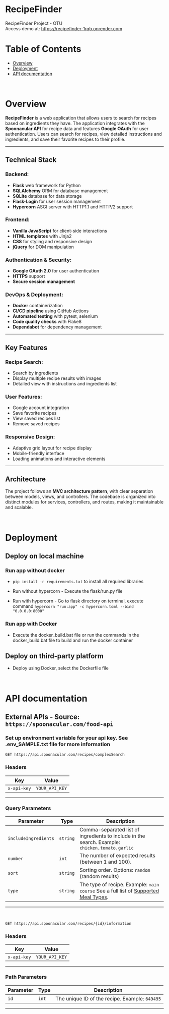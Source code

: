 # RecipeFinder  
RecipeFinder Project - OTU  
Access demo at: https://recipefinder-1rqb.onrender.com  

# Table of Contents
- [Overview](#overview)  
- [Deployment](#deployment)  
- [API documentation](#api-documentation)  

<br />

# Overview  
**RecipeFinder** is a web application that allows users to search for recipes based on ingredients they have. The application integrates with the **Spoonacular API** for recipe data and features **Google OAuth** for user authentication. Users can search for recipes, view detailed instructions and ingredients, and save their favorite recipes to their profile.  

---

## Technical Stack  

### Backend:  
- **Flask** web framework for Python  
- **SQLAlchemy** ORM for database management  
- **SQLite** database for data storage  
- **Flask-Login** for user session management  
- **Hypercorn** ASGI server with HTTP1.1 and HTTP/2 support  

### Frontend:  
- **Vanilla JavaScript** for client-side interactions  
- **HTML templates** with Jinja2  
- **CSS** for styling and responsive design  
- **jQuery** for DOM manipulation  

### Authentication & Security:  
- **Google OAuth 2.0** for user authentication  
- **HTTPS** support  
- **Secure session management**  

### DevOps & Deployment:  
- **Docker** containerization  
- **CI/CD pipeline** using GitHub Actions  
- **Automated testing** with pytest, selenium  
- **Code quality checks** with Flake8  
- **Dependabot** for dependency management  

---

## Key Features  

### Recipe Search:  
- Search by ingredients  
- Display multiple recipe results with images  
- Detailed view with instructions and ingredients list  

### User Features:  
- Google account integration  
- Save favorite recipes  
- View saved recipes list  
- Remove saved recipes  

### Responsive Design:  
- Adaptive grid layout for recipe display  
- Mobile-friendly interface  
- Loading animations and interactive elements  

---

## Architecture  
The project follows an **MVC architecture pattern**, with clear separation between models, views, and controllers. The codebase is organized into distinct modules for services, controllers, and routes, making it maintainable and scalable.  

<br />

# Deployment

## Deploy on local machine  

### Run app without docker  
- `pip install -r requirements.txt` to install all required libraries
- Run without hypercorn - Execute the flask/run.py file

- Run with hypercorn - Go to flask directory on terminal, execute command `hypercorn "run:app" -c hypercorn.toml --bind "0.0.0.0:8000"`  

### Run app with Docker    
- Execute the docker_build.bat file or run the commands in the docker_build.bat file to build and run the docker container

    
## Deploy on third-party platform  
- Deploy using Docker, select the Dockerfile file

<br />

# API documentation  

## External APIs - Source: `https://spoonacular.com/food-api`  

### Set up environment variable for your api key. See .env_SAMPLE.txt file for more information  
 
`GET https://api.spoonacular.com/recipes/complexSearch`  

### Headers  
| Key           | Value                       |
|---------------|-----------------------------|
| `x-api-key` | `YOUR_API_KEY`|  

---

### Query Parameters    

| Parameter          | Type   |  Description                                     |
|--------------------|--------|--------------------------------------------------|
| `includeIngredients` | `string` | Comma-separated list of ingredients to include in the search. Example: `chicken,tomato,garlic` |
| `number`            | `int`    | The number of expected results (between 1 and 100). |
| `sort`              | `string` | Sorting order. Options: `random` (random results) |
| `type`              | `string` | The type of recipe. Example: `main course` See a full list of [Supported Meal Types](https://spoonacular.com/food-api/docs#Meal-Types).|  

--- 
<br/>

`GET https://api.spoonacular.com/recipes/{id}/information`  

### Headers  
| Key           | Value                       |
|---------------|-----------------------------|
| `x-api-key` | `YOUR_API_KEY`|  

---

### Path Parameters  
| Parameter | Type   | Description                               |
|-----------|--------|-------------------------------------------|
| `id`      | `int`  | The unique ID of the recipe. Example: `649495` |  

---  



